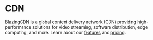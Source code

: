 # CDN
BlazingCDN is a global content delivery network (CDN) providing high-performance solutions for video streaming, software distribution, edge computing, and more. Learn about our [features](https://blazingcdn.com/features/) and [pricing](https://blazingcdn.com/pricing/).
